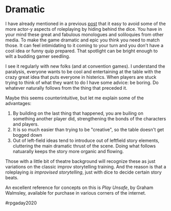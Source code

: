 # Dramatic

I have already mentioned in a previous [post](06-forest-DO.md) that it easy to avoid some of the more actor-y aspects of roleplaying by hiding behind the dice. You have in your mind these great and fabulous monologues and soliloquies from other media. To make the game dramatic and epic you think you need to match those. It can feel intimidating to it coming to your turn and you don't have a cool idea or funny quip prepared. That spotlight can be bright enough to wilt a budding gamer seedling. 

I see it regularly with new folks (and at convention games). I understand the paralysis, everyone wants to be cool and entertaining at the table with the crazy great idea that puts everyone in histerics. When players are stuck trying to think of what they want to do I have some advice: be boring. Do whatever naturally follows from the thing that preceded it. 

Maybe this seems counterintuitive, but let me explain some of the advantages: 
1.  By building on the last thing that happened, you are builing on something another player did, strengthening the bonds of the characters and players.
3.  It is so much easier than trying to be "creative", so the table doesn't get bogged down
3.  Out of left-field ideas tend to introduce out of leftfield story elements, cluttering the main dramatic thrust of the scene. Doing what follows natuarally keeps the story more organic and flowing.

Those with a little bit of theatre background will recognize these as just variations on the classic improv storytelling training. And the reason is that a roleplaying *is improvised storytelling*, just with dice to decide certain story beats.

An excellent reference for concepts on this is _Play Unsafe_, by Graham Walmsley, available for purchase in various corners of the internet.

#rpgaday2020